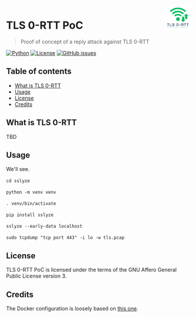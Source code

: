 <a href="https://www.bernardi.cloud/">
    <img src=".readme-files/logo-72.png" alt="TLS 0-RTT PoC logo" title="TLS 0-RTT PoC" align="right" height="72" />
</a>

# TLS 0-RTT PoC
> Proof of concept of a reply attack against TLS 0-RTT

[![Python](https://img.shields.io/badge/python-v3.7+-blue.svg)](https://www.python.org)
[![License](https://img.shields.io/github/license/pbswengineering/0-rtt.svg)](https://opensource.org/licenses/AGPL-3.0)
[![GitHub issues](https://img.shields.io/github/issues/pbswengineering/0-rtt.svg)](https://github.com/pbswengineering/0-rtt/issues)

## Table of contents

- [What is TLS 0-RTT](#what-is-tls-0-rtt)
- [Usage](#usage)
- [License](#license)
- [Credits](#credits)

## What is TLS 0-RTT

TBD

## Usage

We'll see.

`cd sslyze`

`python -m venv venv`

`. venv/bin/activate`

`pip install sslyze`

`sslyze --early-data localhost`

`sudo tcpdump "tcp port 443" -i lo -w tls.pcap`

## License

TLS 0-RTT PoC is licensed under the terms of the GNU Affero General Public License version 3.

## Credits

The Docker configuration is loosely based on [this one](https://github.com/stevenliebregt/docker-compose-lemp-stack).